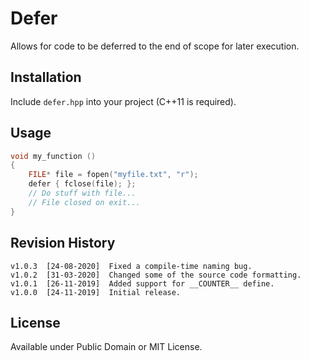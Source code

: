 # Defer

Allows for code to be deferred to the end of scope for later execution.

## Installation

Include `defer.hpp` into your project (C++11 is required).

## Usage

```c++
void my_function ()
{
    FILE* file = fopen("myfile.txt", "r");
    defer { fclose(file); };
    // Do stuff with file...
    // File closed on exit...
}
```

## Revision History

```
v1.0.3  [24-08-2020]  Fixed a compile-time naming bug.
v1.0.2  [31-03-2020]  Changed some of the source code formatting.
v1.0.1  [26-11-2019]  Added support for __COUNTER__ define.
v1.0.0  [24-11-2019]  Initial release.
```

## License

Available under Public Domain or MIT License.
